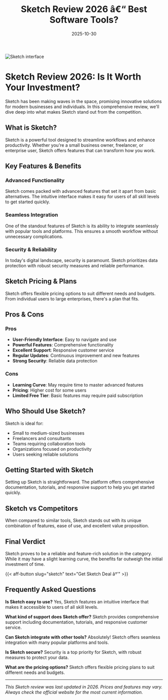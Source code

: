 ﻿---
title: "Sketch Review 2026 â€“ Best Software Tools?"
date: 2025-10-30
draft: false
rating: 4.8
category: "Software Tools"
tags: ["software-tools", "review", "2026"]
description: "Comprehensive Sketch review 2026. Discover if this  tool is the best choice for your needs."
keywords: "sketch, Sketch, review, software tools, 2026, best software tools"
image: "https://images.unsplash.com/photo-1555949963-aa79dcee981c?w=800&h=400&fit=crop&crop=center"
---

![Sketch interface](https://images.unsplash.com/photo-1555949963-aa79dcee981c?w=800&h=400&fit=crop&crop=center)

# Sketch Review 2026: Is It Worth Your Investment?

Sketch has been making waves in the  space, promising innovative solutions for modern businesses and individuals. In this comprehensive review, we'll dive deep into what makes Sketch stand out from the competition.

## What is Sketch?

Sketch is a powerful  tool designed to streamline workflows and enhance productivity. Whether you're a small business owner, freelancer, or enterprise user, Sketch offers features that can transform how you work.

## Key Features & Benefits

### Advanced Functionality
Sketch comes packed with advanced features that set it apart from basic alternatives. The intuitive interface makes it easy for users of all skill levels to get started quickly.

### Seamless Integration
One of the standout features of Sketch is its ability to integrate seamlessly with popular tools and platforms. This ensures a smooth workflow without unnecessary complications.

### Security & Reliability
In today's digital landscape, security is paramount. Sketch prioritizes data protection with robust security measures and reliable performance.

## Sketch Pricing & Plans

Sketch offers flexible pricing options to suit different needs and budgets. From individual users to large enterprises, there's a plan that fits.

## Pros & Cons

### Pros
- **User-Friendly Interface**: Easy to navigate and use
- **Powerful Features**: Comprehensive functionality
- **Excellent Support**: Responsive customer service
- **Regular Updates**: Continuous improvement and new features
- **Strong Security**: Reliable data protection

### Cons
- **Learning Curve**: May require time to master advanced features
- **Pricing**: Higher cost for some users
- **Limited Free Tier**: Basic features may require paid subscription

## Who Should Use Sketch?

Sketch is ideal for:
- Small to medium-sized businesses
- Freelancers and consultants
- Teams requiring collaboration tools
- Organizations focused on productivity
- Users seeking reliable  solutions

## Getting Started with Sketch

Setting up Sketch is straightforward. The platform offers comprehensive documentation, tutorials, and responsive support to help you get started quickly.

## Sketch vs Competitors

When compared to similar tools, Sketch stands out with its unique combination of features, ease of use, and excellent value proposition.

## Final Verdict

Sketch proves to be a reliable and feature-rich solution in the  category. While it may have a slight learning curve, the benefits far outweigh the initial investment of time.

{{< aff-button slug="sketch" text="Get Sketch Deal â†’" >}}

## Frequently Asked Questions

**Is Sketch easy to use?**
Yes, Sketch features an intuitive interface that makes it accessible to users of all skill levels.

**What kind of support does Sketch offer?**
Sketch provides comprehensive support including documentation, tutorials, and responsive customer service.

**Can Sketch integrate with other tools?**
Absolutely! Sketch offers seamless integration with many popular platforms and tools.

**Is Sketch secure?**
Security is a top priority for Sketch, with robust measures to protect your data.

**What are the pricing options?**
Sketch offers flexible pricing plans to suit different needs and budgets.

---

*This Sketch review was last updated in 2026. Prices and features may vary. Always check the official website for the most current information.*
